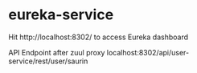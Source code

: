 # eureka-service

Hit http://localhost:8302/ to access Eureka dashboard


API Endpoint after zuul proxy
localhost:8302/api/user-service/rest/user/saurin